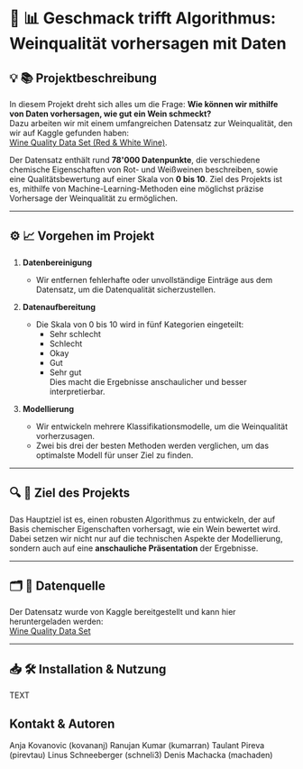# 🍷 📊 Geschmack trifft Algorithmus​: Weinqualität vorhersagen mit Daten

## 💡 📚 Projektbeschreibung 
In diesem Projekt dreht sich alles um die Frage: **Wie können wir mithilfe von Daten vorhersagen, wie gut ein Wein schmeckt?**  
Dazu arbeiten wir mit einem umfangreichen Datensatz zur Weinqualität, den wir auf Kaggle gefunden haben:  
[Wine Quality Data Set (Red & White Wine)](https://www.kaggle.com/datasets/ruthgn/wine-quality-data-set-red-white-wine).  

Der Datensatz enthält rund **78'000 Datenpunkte**, die verschiedene chemische Eigenschaften von Rot- und Weißweinen beschreiben, sowie eine Qualitätsbewertung auf einer Skala von **0 bis 10**. Ziel des Projekts ist es, mithilfe von Machine-Learning-Methoden eine möglichst präzise Vorhersage der Weinqualität zu ermöglichen.

---

## ⚙️ 📈 Vorgehen im Projekt

1. **Datenbereinigung**  
   - Wir entfernen fehlerhafte oder unvollständige Einträge aus dem Datensatz, um die Datenqualität sicherzustellen.  

2. **Datenaufbereitung**  
   - Die Skala von 0 bis 10 wird in fünf Kategorien eingeteilt:
     - Sehr schlecht
     - Schlecht
     - Okay
     - Gut
     - Sehr gut  
Dies macht die Ergebnisse anschaulicher und besser interpretierbar.

3. **Modellierung**  
   - Wir entwickeln mehrere Klassifikationsmodelle, um die Weinqualität vorherzusagen.
   - Zwei bis drei der besten Methoden werden verglichen, um das optimalste Modell für unser Ziel zu finden.

---

## 🔍 🎯 Ziel des Projekts
Das Hauptziel ist es, einen robusten Algorithmus zu entwickeln, der auf Basis chemischer Eigenschaften vorhersagt, wie ein Wein bewertet wird. Dabei setzen wir nicht nur auf die technischen Aspekte der Modellierung, sondern auch auf eine **anschauliche Präsentation** der Ergebnisse.

---

## 🗂️ 💾 Datenquelle
Der Datensatz wurde von Kaggle bereitgestellt und kann hier heruntergeladen werden:  
[Wine Quality Data Set](https://www.kaggle.com/datasets/ruthgn/wine-quality-data-set-red-white-wine)

---

## 📥 🛠️ Installation & Nutzung
TEXT

## Kontakt & Autoren
Anja Kovanovic (kovananj)
Ranujan Kumar (kumarran)
Taulant Pireva (pirevtau)
Linus Schneeberger (schneli3)
Denis Machacka (machaden)


